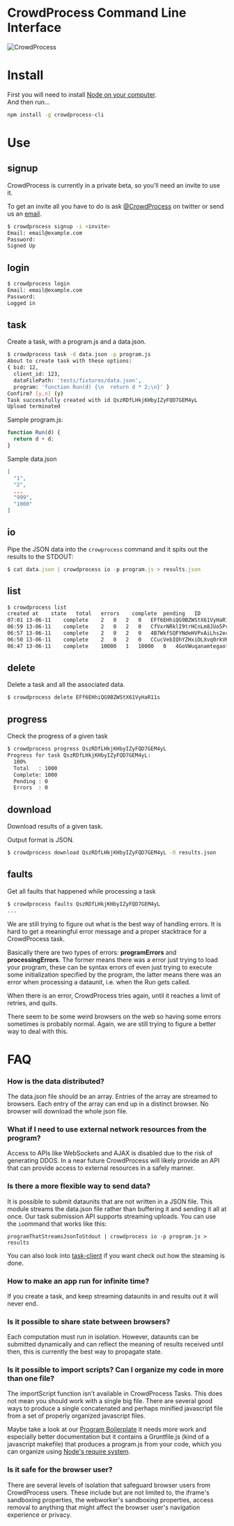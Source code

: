 # CrowdProcess Command Line Interface

![CrowdProcess](http://crowdprocess.com/CrowdProcessLogo.png)

# Install

First you will need to install [Node on your computer](http://nodejs.org/ "Just click 'install'").  
And then run...  

```bash
npm install -g crowdprocess-cli
```

# Use

## signup

CrowdProcess is currently in a private beta, so you'll need an invite to use it.

To get an invite all you have to do is ask [@CrowdProcess](http://twitter.com/CrowdProcess) on twitter or send us an [email](mailto:hello@crowdprocess.com).

```bash
$ crowdprocess signup -i <invite>
Email: email@example.com
Password:
Signed Up
```

## login
```bash
$ crowdprocess login
Email: email@example.com
Password:
Logged in
```

## task

Create a task, with a program.js and a data.json.

```bash
$ crowdprocess task -d data.json -p program.js
About to create task with these options:
{ bid: 12,
  client_id: 123,
  dataFilePath: 'tests/fixtures/data.json',
  program: 'function Run(d) {\n  return d * 2;\n}' }
Confirm? [y,n] (y)
Task successfully created with id QszRDfLHkjKHbyIZyFQD7GEM4yL
Upload terminated
```

Sample program.js:

```js
function Run(d) {
  return d + d;
}
```

Sample data.json
```json
[
  "1",
  "2",
  ...
  "999",
  "1000"
]
```

## io

Pipe the JSON data into the `crowprocess` command and it spits out the results to the STDOUT:

```javascript
$ cat data.json | crowdprocess io -p program.js > results.json
```

## list


```bash
$ crowdprocess list
created at    state   total   errors    complete  pending   ID
07:01 13-06-11    complete    2   0   2   0   EFf6EHhiQG9BZWStX61VyHaR11s
06:59 13-06-11    complete    2   0   2   0   CfVxrNRklI9trHCnLm8JUo5PrGK
06:57 13-06-11    complete    2   0   2   0   4B7WkfSQFYNdeHVPxAiLhs2ecpr
06:50 13-06-11    complete    2   0   2   0   CCucVebIQhYZHxiDLXvq0rkVKRh
06:47 13-06-11    complete    10000   1   10000   0   4GoVWuqanamtegaofKPlbYJ2r1F
```

## delete

Delete a task and all the associated data.

```bash
$ crowdprocess delete EFf6EHhiQG9BZWStX61VyHaR11s
```

## progress

Check the progress of a given task

```bash
$ crowdprocess progress QszRDfLHkjKHbyIZyFQD7GEM4yL
Progress for task QszRDfLHkjKHbyIZyFQD7GEM4yL:
  100%
  Total   : 1000
  Complete: 1000
  Pending : 0
  Errors  : 0
```

## download

Download results of a given task.

Output format is JSON.

```bash
$ crowdprocess download QszRDfLHkjKHbyIZyFQD7GEM4yL -O results.json
```

## faults

Get all faults that happened while processing a task

```bash
$ crowdprocess faults QszRDfLHkjKHbyIZyFQD7GEM4yL
...
```

We are still trying to figure out what is the best way of handling errors. It is hard to get a meaningful error message and a proper stacktrace for a CrowdProcess task.

Basically there are two types of errors: **programErrors** and **processingErrors**. The former means there was a error just trying to load your program, these can be syntax errors of even just trying to execute some initialization specified by the program, the latter means there was an error when processing a dataunit, i.e. when the Run gets called.

When there is an error, CrowdProcess tries again, until it reaches a limit of retries, and quits.

There seem to be some weird browsers on the web so having some errors sometimes is probably normal. Again, we are still trying to figure a better way to deal with this.

# FAQ

### How is the data distributed?

The data.json file should be an array. Entries of the array are streamed to browsers. Each entry of the array can end up in a distinct browser. No browser will download the whole json file.

### What if I need to use external network resources from the program?

Access to APIs like WebSockets and AJAX is disabled due to the risk of generating DDOS. In a near future CrowdProcess will likely provide an API that can provide access to external resources in a safely manner.

### Is there a more flexible way to send data?

It is possible to submit dataunits that are not written in a JSON file. This module streams the data.json file rather than buffering it and sending it all at once. Our task submission API supports streaming uploads. You can use the `io`ommand that works like this:

```
programThatStreamsJsonToStdout | crowdprocess io -p program.js > results
```

You can also look into [task-client](https://github.com/CrowdProcess/crp-task-client) if you want check out how the steaming is done.

### How to make an app run for infinite time?

If you create a task, and keep streaming dataunits in and results out it will never end.

### Is it possible to share state between browsers?

Each computation must run in isolation. However, dataunits can be submitted dynamically and can reflect the meaning of results received until then, this is currently the best way to propagate state.

### Is it possible to import scripts? Can I organize my code in more than one file?

The importScript function isn't available in CrowdProcess Tasks. This does not mean you should work with a single big file. There are several good ways to produce a single concatenated and perhaps minified javascript file from a set of properly organized javascript files.

Maybe take a look at our [Program Boilerplate](https://github.com/CrowdProcess/program-boilerplate/) it needs more work and especially better documentation but it contains a Gruntfile.js (kind of a javascript makefile) that produces a program.js from your code, which you can organize using [Node's require system](http://nodejs.org/api/modules.html).

### Is it safe for the browser user?

There are several levels of isolation that safeguard browser users from CrowdProcess users. These include but are not limited to, the iframe's sandboxing properties, the webworker's sandboxing properties, access removal to anything that might affect the browser user's navigation experience or privacy.
